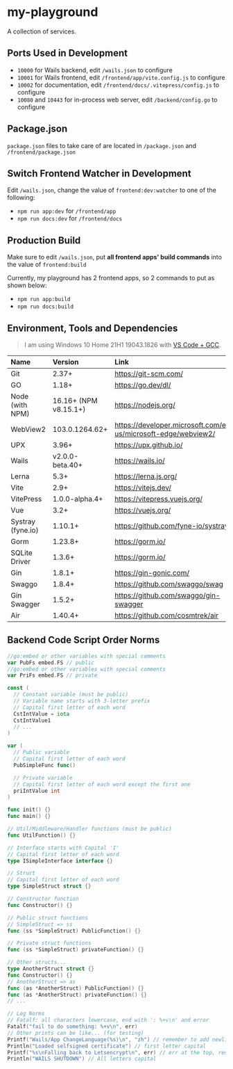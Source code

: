 # my-playground

A collection of services.

## Ports Used in Development

* `10000` for Wails backend, edit `/wails.json` to configure
* `10001` for Wails frontend, edit `/frontend/app/vite.config.js` to configure
* `10002` for documentation, edit `/frontend/docs/.vitepress/config.js` to configure
* `10080` and `10443` for in-process web server, edit `/backend/config.go` to configure

## Package.json

`package.json` files to take care of are located in `/package.json` and `/frontend/package.json`

## Switch Frontend Watcher in Development

Edit `/wails.json`, change the value of `frontend:dev:watcher` to one of the following:

* `npm run app:dev` for `/frontend/app`
* `npm run docs:dev` for `/frontend/docs`

## Production Build

Make sure to edit `/wails.json`, put **all frontend apps' build commands** into the value of `frontend:build`

Currently, my playground has 2 frontend apps, so 2 commands to put as shown below:

* `npm run app:build`
* `npm run docs:build`

## Environment, Tools and Dependencies

> I am using Windows 10 Home 21H1 19043.1826 with [VS Code + GCC](https://code.visualstudio.com/docs/cpp/config-mingw).

| Name              | Version               | Link                                                           |
| :---------------- | :-------------------- | :------------------------------------------------------------- |
| Git               | 2.37+                 | https://git-scm.com/                                           |
| GO                | 1.18+                 | https://go.dev/dl/                                             |
| Node (with NPM)   | 16.16+ (NPM v8.15.1+) | https://nodejs.org/                                            |
| WebView2          | 103.0.1264.62+        | https://developer.microsoft.com/en-us/microsoft-edge/webview2/ |
| UPX               | 3.96+                 | https://upx.github.io/                                         |
| Wails             | v2.0.0-beta.40+       | https://wails.io/                                              |
| Lerna             | 5.3+                  | https://lerna.js.org/                                          |
| Vite              | 2.9+                  | https://vitejs.dev/                                            |
| VitePress         | 1.0.0-alpha.4+        | https://vitepress.vuejs.org/                                   |
| Vue               | 3.2+                  | https://vuejs.org/                                             |
| Systray (fyne.io) | 1.10.1+               | https://github.com/fyne-io/systray                             |
| Gorm              | 1.23.8+               | https://gorm.io/                                               |
| SQLite Driver     | 1.3.6+                | https://gorm.io/                                               |
| Gin               | 1.8.1+                | https://gin-gonic.com/                                         |
| Swaggo            | 1.8.4+                | https://github.com/swaggo/swag                                 |
| Gin Swagger       | 1.5.2+                | https://github.com/swaggo/gin-swagger                          |
| Air               | 1.40.4+               | https://github.com/cosmtrek/air                                |

## Backend Code Script Order Norms

``` go
//go:embed or other variables with special comments
var PubFs embed.FS // public
//go:embed or other variables with special comments
var PriFs embed.FS // private

const (
  // Constant variable (must be public)
  // Variable name starts with 3-letter prefix
  // Capital first letter of each word
  CstIntValue = iota
  CstIntValue1
  // ...
)

var (
  // Public variable
  // Capital first letter of each word
  PubSimpleFunc func()

  // Private variable
  // Capital first letter of each word except the first one
  priIntValue int
)

func init() {}
func main() {}

// Util/Middleware/Handler functions (must be public)
func UtilFunction() {}

// Interface starts with Capital 'I'
// Capital first letter of each word
type ISimpleInterface interface {}

// Struct
// Capital first letter of each word
type SimpleStruct struct {}

// Constructor function
func Constructor() {}

// Public struct functions
// SimpleStruct => ss
func (ss *SimpleStruct) PublicFunction() {}

// Private struct functions
func (ss *SimpleStruct) privateFunction() {}

// Other structs...
type AnotherStruct struct {}
func Constructor() {}
// AnotherStruct => as
func (as *AnotherStruct) PublicFunction() {}
func (as *AnotherStruct) privateFunction() {}
// ...
```

``` go
// Log Norms
// Fatalf: all characters lowercase, end with ': %+v\n' and error
Fatalf("fail to do something: %+v\n", err)
// Other prints can be like... (for testing)
Printf("Wails/App ChangeLanguage(%s)\n", "zh") // remember to add newline '\n' at the end
Println("Loaded selfsigned certificate") // first letter capital
Printf("%s\nFalling back to Letsencrypt\n", err) // err at the top, remember to add 2 '\n'
Println("WAILS SHUTDOWN") // All letters capital
```
